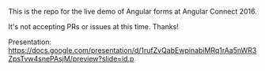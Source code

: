 This is the repo for the live demo of Angular forms at Angular Connect 2016.

It's not accepting PRs or issues at this time. Thanks!

Presentation: https://docs.google.com/presentation/d/1rufZvQabEwpinabiMRq1rAa5nWR3ZpsTvw4snePAsjM/preview?slide=id.p
